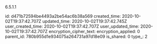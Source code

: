 6.5.1.1

id: d471b72594be4493a2be54ac6b38a569
created_time: 2020-10-02T19:37:42.707Z
updated_time: 2020-10-02T19:37:42.745Z
user_created_time: 2020-10-02T19:37:42.707Z
user_updated_time: 2020-10-02T19:37:42.707Z
encryption_cipher_text: 
encryption_applied: 0
parent_id: 780b955d1e934075a264731a97d18e09
is_shared: 0
type_: 2